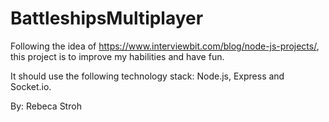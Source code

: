 # BattleshipsMultiplayer
Following the idea of https://www.interviewbit.com/blog/node-js-projects/, this project is to improve my habilities and have fun.

It should use the following technology stack: Node.js, Express and Socket.io.

By: Rebeca Stroh
